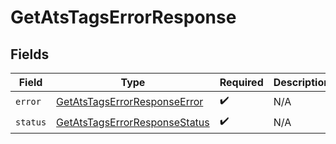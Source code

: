 # GetAtsTagsErrorResponse


## Fields

| Field                                                                                 | Type                                                                                  | Required                                                                              | Description                                                                           |
| ------------------------------------------------------------------------------------- | ------------------------------------------------------------------------------------- | ------------------------------------------------------------------------------------- | ------------------------------------------------------------------------------------- |
| `error`                                                                               | [GetAtsTagsErrorResponseError](../../models/shared/getatstagserrorresponseerror.md)   | :heavy_check_mark:                                                                    | N/A                                                                                   |
| `status`                                                                              | [GetAtsTagsErrorResponseStatus](../../models/shared/getatstagserrorresponsestatus.md) | :heavy_check_mark:                                                                    | N/A                                                                                   |